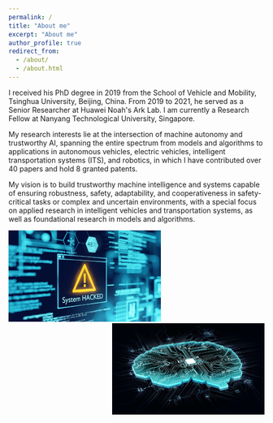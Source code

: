 ```yaml
---
permalink: /
title: "About me"
excerpt: "About me"
author_profile: true
redirect_from: 
  - /about/
  - /about.html
---
```


I received his PhD degree in 2019 from the School of Vehicle and Mobility, Tsinghua University, Beijing, China. 
From 2019 to 2021, he served as a Senior Researcher at Huawei Noah's Ark Lab.
I am currently a Research Fellow at Nanyang Technological University, Singapore.

My research interests lie at the intersection of machine autonomy and trustworthy AI, spanning the
entire spectrum from models and algorithms to applications in autonomous vehicles, electric vehicles,
intelligent transportation systems (ITS), and robotics, in which I have contributed over 40 papers
and hold 8 granted patents.

My vision is to build trustworthy machine intelligence and systems capable of ensuring robustness,
safety, adaptability, and cooperativeness in safety-critical tasks or complex and uncertain environments, with a special focus on applied research in intelligent vehicles and transportation systems,
as well as foundational research in models and algorithms.




<img src="../images/AI-1009-.jpg" alt="AI-" width="300" height="180">&nbsp;<img src="../images/AI-1009.jpg" alt="AI" align = "right" width="300" height="180">

